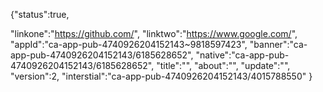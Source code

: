{"status":true,

"linkone":"https://github.com/",
"linktwo":"https://www.google.com/",
"appId":"ca-app-pub-4740926204152143~9818597423",
"banner":"ca-app-pub-4740926204152143/6185628652",
"native":"ca-app-pub-4740926204152143/6185628652",
"title":"",
"about":"",
"update":"",
"version":2,
"interstial":"ca-app-pub-4740926204152143/4015788550"
}

